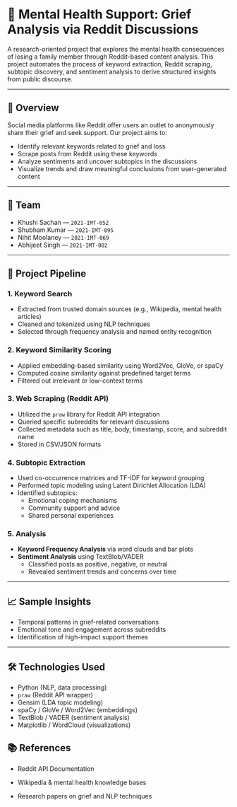 # 🧠 Mental Health Support: Grief Analysis via Reddit Discussions

A research-oriented project that explores the mental health consequences of losing a family member through Reddit-based content analysis. This project automates the process of keyword extraction, Reddit scraping, subtopic discovery, and sentiment analysis to derive structured insights from public discourse.

---

## 📌 Overview

Social media platforms like Reddit offer users an outlet to anonymously share their grief and seek support. Our project aims to:

- Identify relevant keywords related to grief and loss
- Scrape posts from Reddit using these keywords
- Analyze sentiments and uncover subtopics in the discussions
- Visualize trends and draw meaningful conclusions from user-generated content

---

## 👥 Team

- Khushi Sachan — `2021-IMT-052`
- Shubham Kumar — `2021-IMT-095`
- Nihit Moolaney — `2021-IMT-069`  
- Abhijeet Singh — `2021-IMT-002`  
 


---

## 🧩 Project Pipeline

### 1. Keyword Search
- Extracted from trusted domain sources (e.g., Wikipedia, mental health articles)
- Cleaned and tokenized using NLP techniques
- Selected through frequency analysis and named entity recognition

### 2. Keyword Similarity Scoring
- Applied embedding-based similarity using Word2Vec, GloVe, or spaCy
- Computed cosine similarity against predefined target terms
- Filtered out irrelevant or low-context terms

### 3. Web Scraping (Reddit API)
- Utilized the `praw` library for Reddit API integration
- Queried specific subreddits for relevant discussions
- Collected metadata such as title, body, timestamp, score, and subreddit name
- Stored in CSV/JSON formats

### 4. Subtopic Extraction
- Used co-occurrence matrices and TF-IDF for keyword grouping
- Performed topic modeling using Latent Dirichlet Allocation (LDA)
- Identified subtopics:
  - Emotional coping mechanisms  
  - Community support and advice  
  - Shared personal experiences  

### 5. Analysis
- **Keyword Frequency Analysis** via word clouds and bar plots
- **Sentiment Analysis** using TextBlob/VADER
  - Classified posts as positive, negative, or neutral
  - Revealed sentiment trends and concerns over time

---

## 📈 Sample Insights

- Temporal patterns in grief-related conversations
- Emotional tone and engagement across subreddits
- Identification of high-impact support themes

---

## 🛠️ Technologies Used

- Python (NLP, data processing)
- `praw` (Reddit API wrapper)
- Gensim (LDA topic modeling)
- spaCy / GloVe / Word2Vec (embeddings)
- TextBlob / VADER (sentiment analysis)
- Matplotlib / WordCloud (visualizations)

## 📚 References
- Reddit API Documentation

- Wikipedia & mental health knowledge bases

- Research papers on grief and NLP techniques
